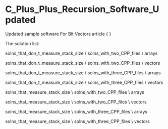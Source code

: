 # C_Plus_Plus_Recursion_Software_Updated
Updated sample software For Bit Vectors article { }

The solution list:

solns_that_don_t_measure_stack_size \ solns_with_two_CPP_files \ arrays

solns_that_don_t_measure_stack_size \ solns_with_two_CPP_files \ vectors

solns_that_don_t_measure_stack_size \ solns_with_three_CPP_files \ arrays

solns_that_don_t_measure_stack_size \ solns_with_three_CPP_files \ vectors

solns_that_measure_stack_size \ solns_with_two_CPP_files \ arrays

solns_that_measure_stack_size \ solns_with_two_CPP_files \ vectors

solns_that_measure_stack_size \ solns_with_three_CPP_files \ arrays

solns_that_measure_stack_size \ solns_with_three_CPP_files \ vectors
